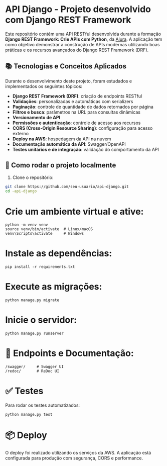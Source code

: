 # API Django - Projeto desenvolvido com Django REST Framework

Este repositório contém uma API RESTful desenvolvida durante a formação **Django REST Framework: Crie APIs com Python**, da [Alura](https://www.alura.com.br). A aplicação tem como objetivo demonstrar a construção de APIs modernas utilizando boas práticas e os recursos avançados do Django REST Framework (DRF).

## 📚 Tecnologias e Conceitos Aplicados

Durante o desenvolvimento deste projeto, foram estudados e implementados os seguintes tópicos:

- **Django REST Framework (DRF)**: criação de endpoints RESTful
- **Validações**: personalizadas e automáticas com serializers
- **Paginação**: controle de quantidade de dados retornados por página
- **Filtros e busca**: parâmetros na URL para consultas dinâmicas
- **Versionamento de API**
- **Permissões e autenticação**: controle de acesso aos recursos
- **CORS (Cross-Origin Resource Sharing)**: configuração para acesso externo
- **Deploy na AWS**: hospedagem da API na nuvem
- **Documentação automática da API**: Swagger/OpenAPI
- **Testes unitários e de integração**: validação do comportamento da API

## 🔧 Como rodar o projeto localmente

1. Clone o repositório:

```bash
git clone https://github.com/seu-usuario/api-django.git
cd -api-django
```
# Crie um ambiente virtual e ative:
```
python -m venv venv
source venv/bin/activate  # Linux/macOS
venv\Scripts\activate     # Windows
```
# Instale as dependências:
```
pip install -r requirements.txt
```
# Execute as migrações:
```
python manage.py migrate
```
# Inicie o servidor:
```
python manage.py runserver
```
# 🚀 Endpoints e Documentação:
```
/swagger/     # Swagger UI
/redoc/       # ReDoc UI
```
# ✅ Testes
Para rodar os testes automatizados:
```
python manage.py test
```

# 📦 Deploy
O deploy foi realizado utilizando os serviços da AWS. A aplicação está configurada para produção com segurança, CORS e performance.
